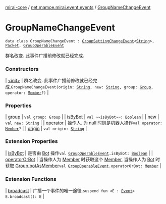 [mirai-core](../../index.md) / [net.mamoe.mirai.event.events](../index.md) / [GroupNameChangeEvent](./index.md)

# GroupNameChangeEvent

`data class GroupNameChangeEvent : `[`GroupSettingChangeEvent`](../-group-setting-change-event/index.md)`<`[`String`](https://kotlinlang.org/api/latest/jvm/stdlib/kotlin/-string/index.html)`>, `[`Packet`](../../net.mamoe.mirai.qqandroid.network/-packet/index.md)`, `[`GroupOperableEvent`](../-group-operable-event/index.md)

群名改变. 此事件广播前修改就已经完成.

### Constructors

| [&lt;init&gt;](-init-.md) | 群名改变. 此事件广播前修改就已经完成.`GroupNameChangeEvent(origin: `[`String`](https://kotlinlang.org/api/latest/jvm/stdlib/kotlin/-string/index.html)`, new: `[`String`](https://kotlinlang.org/api/latest/jvm/stdlib/kotlin/-string/index.html)`, group: `[`Group`](../../net.mamoe.mirai.contact/-group/index.md)`, operator: `[`Member`](../../net.mamoe.mirai.contact/-member/index.md)`?)` |

### Properties

| [group](group.md) | `val group: `[`Group`](../../net.mamoe.mirai.contact/-group/index.md) |
| [isByBot](is-by-bot.md) | `val ~~isByBot~~: `[`Boolean`](https://kotlinlang.org/api/latest/jvm/stdlib/kotlin/-boolean/index.html) |
| [new](new.md) | `val new: `[`String`](https://kotlinlang.org/api/latest/jvm/stdlib/kotlin/-string/index.html) |
| [operator](operator.md) | 操作人. 为 null 时则是机器人操作`val operator: `[`Member`](../../net.mamoe.mirai.contact/-member/index.md)`?` |
| [origin](origin.md) | `val origin: `[`String`](https://kotlinlang.org/api/latest/jvm/stdlib/kotlin/-string/index.html) |

### Extension Properties

| [isByBot](../is-by-bot.md) | 是否由 [Bot](../../net.mamoe.mirai/-bot/index.md) 操作`val `[`GroupOperableEvent`](../-group-operable-event/index.md)`.isByBot: `[`Boolean`](https://kotlinlang.org/api/latest/jvm/stdlib/kotlin/-boolean/index.html) |
| [operatorOrBot](../operator-or-bot.md) | 当操作人为 [Member](../../net.mamoe.mirai.contact/-member/index.md) 时获取这个 [Member](../../net.mamoe.mirai.contact/-member/index.md), 当操作人为 [Bot](../../net.mamoe.mirai/-bot/index.md) 时获取 [Group.botAsMember](../../net.mamoe.mirai.contact/-group/bot-as-member.md)`val `[`GroupOperableEvent`](../-group-operable-event/index.md)`.operatorOrBot: `[`Member`](../../net.mamoe.mirai.contact/-member/index.md) |

### Extension Functions

| [broadcast](../../net.mamoe.mirai.event/broadcast.md) | 广播一个事件的唯一途径.`suspend fun <E : `[`Event`](../../net.mamoe.mirai.event/-event.md)`> E.broadcast(): E` |

